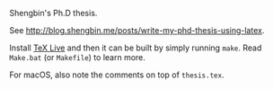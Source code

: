 Shengbin's Ph.D thesis.

See <http://blog.shengbin.me/posts/write-my-phd-thesis-using-latex>.

Install [TeX Live](https://www.tug.org/texlive/) and then it can be built by simply running `make`.
Read `Make.bat` (or `Makefile`) to learn more.

For macOS, also note the comments on top of `thesis.tex`.
